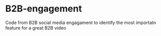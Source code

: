 # B2B-engagement
Code from B2B social media engagament to identify the most importatn feature for a great B2B video
